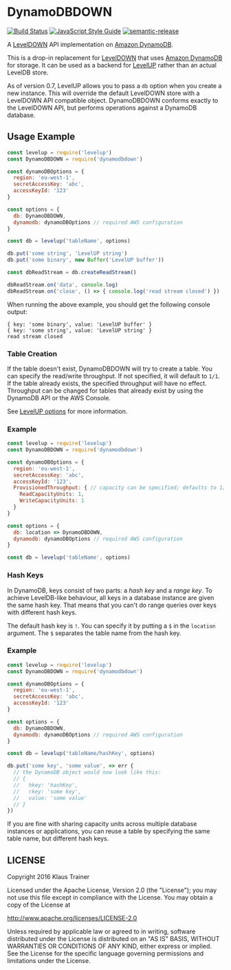 # DynamoDBDOWN #

[![Build Status](https://travis-ci.org/KlausTrainer/dynamodbdown.svg?branch=main)](https://travis-ci.org/KlausTrainer/dynamodbdown)
[![JavaScript Style Guide](https://img.shields.io/badge/code%20style-standard-brightgreen.svg)](http://standardjs.com/)
[![semantic-release](https://img.shields.io/badge/%20%20%F0%9F%93%A6%F0%9F%9A%80-semantic--release-e10079.svg)](https://github.com/semantic-release/semantic-release)

A [LevelDOWN](https://github.com/level/leveldown) API implementation on [Amazon DynamoDB](https://aws.amazon.com/dynamodb/).

This is a drop-in replacement for [LevelDOWN](https://github.com/level/leveldown) that uses [Amazon DynamoDB](https://aws.amazon.com/dynamodb/) for storage. It can be used as a backend for [LevelUP](https://github.com/level/levelup) rather than an actual LevelDB store.

As of version 0.7, LevelUP allows you to pass a `db` option when you create a new instance. This will override the default LevelDOWN store with a LevelDOWN API compatible object. DynamoDBDOWN conforms exactly to the LevelDOWN API, but performs operations against a DynamoDB database.

## Usage Example ##

```js
const levelup = require('levelup')
const DynamoDBDOWN = require('dynamodbdown')

const dynamoDBOptions = {
  region: 'eu-west-1',
  secretAccessKey: 'abc',
  accessKeyId: '123'
}

const options = {
  db: DynamoDBDOWN,
  dynamodb: dynamoDBOptions // required AWS configuration
}

const db = levelup('tableName', options)

db.put('some string', 'LevelUP string')
db.put('some binary', new Buffer('LevelUP buffer'))

const dbReadStream = db.createReadStream()

dbReadStream.on('data', console.log)
dbReadStream.on('close', () => { console.log('read stream closed') })
```

When running the above example, you should get the following console output:

```
{ key: 'some binary', value: 'LevelUP buffer' }
{ key: 'some string', value: 'LevelUP string' }
read stream closed
```

### Table Creation ###

If the table doesn't exist, DynamoDBDOWN will try to create a table. You can specify the read/write throughput. If not specified, it will default to `1/1`. If the table already exists, the specified throughput will have no effect. Throughput can be changed for tables that already exist by using the DynamoDB API or the AWS Console.

See [LevelUP options](https://github.com/level/levelup#options) for more information.

### Example ###

```js
const levelup = require('levelup')
const DynamoDBDOWN = require('dynamodbdown')

const dynamoDBOptions = {
  region: 'eu-west-1',
  secretAccessKey: 'abc',
  accessKeyId: '123',
  ProvisionedThroughput: { // capacity can be specified; defaults to 1/1:
    ReadCapacityUnits: 1,
    WriteCapacityUnits: 1
  }
}

const options = {
  db: location => DynamoDBDOWN,
  dynamodb: dynamoDBOptions // required AWS configuration
}

const db = levelup('tableName', options)
```

### Hash Keys ###

In DynamoDB, keys consist of two parts: a *hash key* and a *range key*. To achieve LevelDB-like behaviour, all keys in a database instance are given the same hash key. That means that you can't do range queries over keys with different hash keys.

The default hash key is `!`. You can specify it by putting a `$` in the `location` argument. The `$` separates the table name from the hash key.

### Example ###

```js
const levelup = require('levelup')
const DynamoDBDOWN = require('dynamodbdown')

const dynamoDBOptions = {
  region: 'eu-west-1',
  secretAccessKey: 'abc',
  accessKeyId: '123'
}

const options = {
  db: DynamoDBDOWN,
  dynamodb: dynamoDBOptions // required AWS configuration
}

const db = levelup('tableName/hashKey', options)

db.put('some key', 'some value', => err {
  // the DynamoDB object would now look like this:
  // {
  //   hkey: 'hashKey',
  //   rkey: 'some key',
  //   value: 'some value'
  // }
})
```

If you are fine with sharing capacity units across multiple database instances or applications, you can reuse a table by specifying the same table name, but different hash keys.

## LICENSE ##

Copyright 2016 Klaus Trainer

Licensed under the Apache License, Version 2.0 (the "License");
you may not use this file except in compliance with the License.
You may obtain a copy of the License at

http://www.apache.org/licenses/LICENSE-2.0

Unless required by applicable law or agreed to in writing, software
distributed under the License is distributed on an "AS IS" BASIS,
WITHOUT WARRANTIES OR CONDITIONS OF ANY KIND, either express or implied.
See the License for the specific language governing permissions and
limitations under the License.
